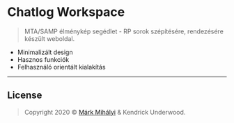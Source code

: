 # Chatlog Workspace

> MTA/SAMP élménykép segédlet - RP sorok szépítésére, rendezésére készült weboldal.

- Minimalizált design
- Hasznos funkciók
- Felhasználó orientált kialakítás

---

## License

> Copyright 2020 © <a href="https://markmihalyi.hu" target="_blank">Márk Mihályi</a> & Kendrick Underwood.
